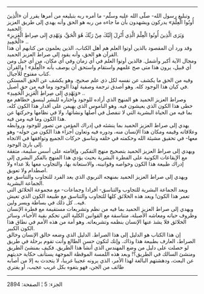 ------------------------------------------------------------------------

وتبليغ رسول الله- صلّى الله عليه وسلّم- ما أمره ربه بتبليغه من أمرها يقرر
أن «الَّذِينَ أُوتُوا الْعِلْمَ» يدركون ويشهدون بأن ما جاءه من ربه هو الحق وأنه
يهدي إلى طريق العزيز الحميد:  
«وَيَرَى الَّذِينَ أُوتُوا الْعِلْمَ الَّذِي أُنْزِلَ إِلَيْكَ مِنْ رَبِّكَ هُوَ الْحَقَّ، وَيَهْدِي إِلى صِراطِ
الْعَزِيزِ الْحَمِيدِ» ..  
وقد ورد أن المقصود بالذين أوتوا العلم هم أهل الكتاب، الذين يعلمون من
كتابهم أن هذا القرآن هو الحق، وأنه يقود إلى صراط العزيز الحميد.  
ومجال الآية أكبر وأشمل. فالذين أوتوا العلم في أي زمان وفي أي مكان، من أي
جيل ومن أي قبيل، يرون هذا متى صح علمهم واستقام واستحق أن يوصف بأنه
«الْعِلْمَ» ! والقرآن كتاب مفتوح للأجيال.  
وفيه من الحق ما يكشف عن نفسه لكل ذي علم صحيح. وهو يكشف عن الحق المستكن
في كيان هذا الوجود كله. وهو أصدق ترجمة وصفية لهذا الوجود وما فيه من حق
أصيل.  
«وَيَهْدِي إِلى صِراطِ الْعَزِيزِ الْحَمِيدِ» ..  
وصراط العزيز الحميد هو المنهج الذي أراده للوجود واختاره للبشر لينسق
خطاهم مع خطى هذا الكون الذي يعيشون فيه. وهو الناموس الذي يهيمن على أقدار
هذا الكون كله، بما فيه من الحياة البشرية التي لا تنفصل في أصلها ونشأتها،
ولا في نظامها وحركتها عن هذا الكون وما فيه ومن فيه.  
يهدي إلى صراط العزيز الحميد بما ينشئه في إدراك المؤمن من تصور للوجود
وروابطه وعلاقاته وقيمه ومكان هذا الإنسان منه، ودوره فيه وتعاون أجزاء هذا
الكون من حوله- وهو معها- في تحقيق مشيئة الله وحكمته في خلقه وتناسق حركات
الجميع وتوافقها في الاتجاه إلى بارئ الوجود.  
ويهدي إلى صراط العزيز الحميد بتصحيح منهج التفكير، وإقامته على أسس سليمة،
متفقة مع الإيقاعات الكونية على الفطرة البشرية بحيث يؤدي هذا المنهج
بالفكر البشري إلى إدراك طبيعة هذا الكون وخواصه وقوانينه، والاستعانة بها،
والتجاوب معها بلا عداء ولا اصطدام ولا تعويق.  
ويهدي إلى صراط العزيز الحميد بمنهجه التربوي الذي يعد الفرد للتجاوب
والتناسق مع الجماعة البشرية.  
ويعد الجماعة البشرية للتجاوب والتناسق- أفرادا وجماعات- مع مجموعة الخلائق
التي تعمر هذا الكون! ويعد هذه الخلائق كلها للتجاوب والتناسق مع طبيعة
الكون الذي تعيش فيه.. كل ذلك في بساطة ويسر ولين.  
ويهدي إلى صراط العزيز الحميد بما فيه من نظم وتشريعات مستقيمة مع فطرة
الإنسان وظروف حياته ومعاشه الأصيلة، متناسقة مع القوانين الكلية التي تحكم
بقية الأحياء، وسائر الخلائق فلا يشذ عنها الإنسان بنظمه وتشريعاته. وهو
أمة من هذه الأمم في نطاق هذا الكون الكبير.  
إن هذا الكتاب هو الدليل إلى هذا الصراط. الدليل الذي وضعه خالق الإنسان
وخالق الصراط، العارف بطبيعة هذا وذاك. وإنك لتكون حسن الطالع وأنت تقوم
برحلة في طريق لو حصلت على دليل من وضع المهندس الذي أنشأ هذا الطريق. فكيف
بمنشئ الطريق ومنشئ السالك في الطريق؟! وبعد هذه اللمسة الموقظة الموجهة
يستأنف حكاية حديثهم عن البعث، ودهشتهم البالغة لهذا الأمر، الذي يرونه
عجيبا غريبا، لا يتحدث به إلا من أصابه طائف من الجن، فهو يتفوه بكل غريب
عجيب، أو يفتري

------------------------------------------------------------------------

الجزء: 5 ¦ الصفحة: 2894
